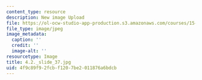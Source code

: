 ```yaml
---
content_type: resource
description: New image Upload
file: https://ol-ocw-studio-app-production.s3.amazonaws.com/courses/15-s21-nuts-and-bolts-of-business-plans-january-iap-2014/4f9c89f92fcbf1207be2011876a6bdcb_4.2._slide_37.jpg
file_type: image/jpeg
image_metadata:
  caption: ''
  credit: ''
  image-alt: ''
resourcetype: Image
title: 4.2._slide_37.jpg
uid: 4f9c89f9-2fcb-f120-7be2-011876a6bdcb
---
```

